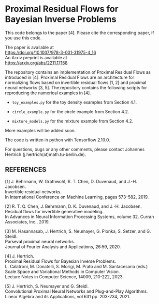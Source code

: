 # Proximal Residual Flows for Bayesian Inverse Problems

This code belongs to the paper [4]. Please cite the corresponding paper, if you use this code.

The paper is available at  
https://doi.org/10.1007/978-3-031-31975-4_16  
An Arxiv preprint is available at  
https://arxiv.org/abs/2211.17158

The repository contains an implementation of Proximal Residual Flows as introduced in [4]. 
Proximal Residual Flows are an architecture for normalizing flows based on invertible residual flows [1, 2] and proximal neural networks [3, 5].
The repository contains the following scripts for reproducing the numerical examples in [4].  

- `toy_examples.py` for the toy density examples from Section 4.1.

- `circle_example.py` for the circle example from Section 4.2.

- `mixture_models.py` for the mixture example from Section 4.2.

More examples will be added soon.

The code is written in python with Tensorflow 2.10.0.

For questions, bugs or any other comments, please contact Johannes Hertrich (j.hertrich(at)math.tu-berlin.de).

## REFERENCES

[1] J. Behrmann, W. Grathwohl, R. T. Chen, D. Duvenaud, and J.-H. Jacobsen.  
Invertible residual networks.  
In International Conference on Machine Learning, pages 573–582, 2019.

[2] R. T. Q. Chen, J. Behrmann, D. K. Duvenaud, and J.-H. Jacobsen.  
Residual flows for invertible generative modeling.  
In Advances in Neural Information Processing Systems, volume 32. Curran Associates, Inc., 2019.

[3]  M. Hasannasab, J. Hertrich, S. Neumayer, G. Plonka, S. Setzer, and G. Steidl.  
Parseval proximal neural networks.  
Journal of Fourier Analysis and Applications, 26:59, 2020.

[4] J. Hertrich.  
Proximal Residual Flows for Bayesian Inverse Problems.  
L. Calatroni, M. Donatelli, S. Morigi, M. Prato and M. Santacesaria (eds.)  
Scale Space and Variational Methods in Computer Vision.  
Lecture Notes in Computer Science, 14009, 210-222, 2023.  

[5] J. Hertrich, S. Neumayer and G. Steidl.  
Convolutional Proximal Neural Networks and Plug-and-Play Algorithms.  
Linear Algebra and its Applications, vol 631 pp. 203-234, 2021.



